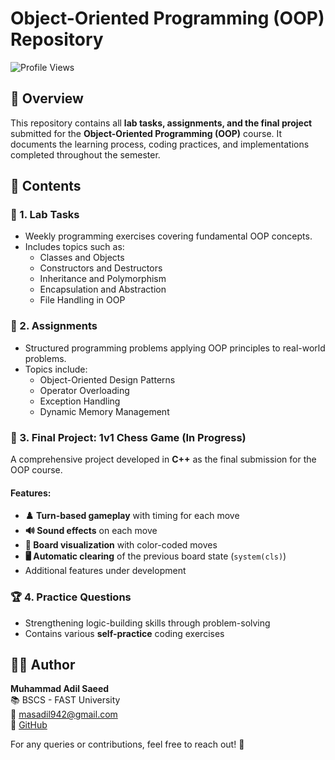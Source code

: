 #  Object-Oriented Programming (OOP) Repository  

![Profile Views](https://komarev.com/ghpvc/?username=AdilSaeed942&color=blue&style=flat)  

## 📖 Overview  
This repository contains all **lab tasks, assignments, and the final project** submitted for the **Object-Oriented Programming (OOP)** course. It documents the learning process, coding practices, and implementations completed throughout the semester.  

## 📂 Contents  

### 📝 1. Lab Tasks  
- Weekly programming exercises covering fundamental OOP concepts.  
- Includes topics such as:  
  - Classes and Objects  
  - Constructors and Destructors  
  - Inheritance and Polymorphism  
  - Encapsulation and Abstraction  
  - File Handling in OOP  

### 📌 2. Assignments  
- Structured programming problems applying OOP principles to real-world problems.  
- Topics include:  
  - Object-Oriented Design Patterns  
  - Operator Overloading  
  - Exception Handling  
  - Dynamic Memory Management  

### 🎯 3. Final Project: **1v1 Chess Game** (In Progress)  
A comprehensive project developed in **C++** as the final submission for the OOP course.  

#### **Features:**  
- **♟️ Turn-based gameplay** with timing for each move  
- **🔊 Sound effects** on each move  
- **🎨 Board visualization** with color-coded moves  
- **🖥️ Automatic clearing** of the previous board state (`system(cls)`)  
- Additional features under development  

### 🏆 4. Practice Questions  
- Strengthening logic-building skills through problem-solving  
- Contains various **self-practice** coding exercises  

## 👨‍💻 Author  
**Muhammad Adil Saeed**  
📚 BSCS - FAST University  
📧 masadil942@gmail.com  
🔗 [GitHub](https://github.com/Adil2723)  

For any queries or contributions, feel free to reach out! 🚀